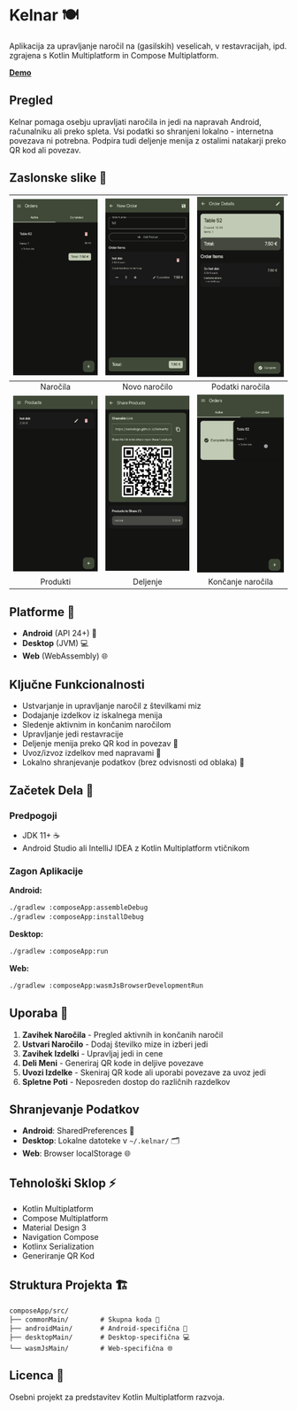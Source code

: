 # Kelnar 🍽️

Aplikacija za upravljanje naročil na (gasilskih) veselicah, v restavracijah, ipd. zgrajena s Kotlin Multiplatform in Compose Multiplatform.

[**Demo**](https://samolego.github.io/Kelnar/#menu/import?data=%5BPica%20NMK%3B8.5%3BPica%20z%20gobicami%20gobicami%20in%20pa%C5%A1teto%7CHot%20Dog%3B3.0%7CCockta%3B2.5%7CJabol%C4%8Dni%20sok%3B1.5%5D)

## Pregled

Kelnar pomaga osebju upravljati naročila in jedi na napravah Android, računalniku ali preko spleta. Vsi podatki so shranjeni lokalno - internetna povezava ni potrebna. Podpira tudi deljenje menija z ostalimi natakarji preko QR kod ali povezav.

## Zaslonske slike 📱

| <img width="256" src="metadata/en-US/images/phoneScreenshots/screenshot_kelnar_orders.png"> | <img width="256" src="metadata/en-US/images/phoneScreenshots/screenshot_kelnar_new-order.png"> | <img width="256" src="metadata/en-US/images/phoneScreenshots/screenshot_kelnar_order-detail.png"> |
|:---:|:---:|:---:|
| Naročila | Novo naročilo | Podatki naročila |
| <img width="256" src="metadata/en-US/images/phoneScreenshots/screenshot_kelnar_products.png"> | <img width="256" src="metadata/en-US/images/phoneScreenshots/screenshot_kelnar_share.png"> | <img width="256" src="metadata/en-US/images/phoneScreenshots/screenshot_kelnar_complete-order.png"> |
| Produkti | Deljenje | Končanje naročila |

## Platforme 📱

- **Android** (API 24+) 🤖
- **Desktop** (JVM) 💻
- **Web** (WebAssembly) 🌐

## Ključne Funkcionalnosti

- Ustvarjanje in upravljanje naročil z številkami miz
- Dodajanje izdelkov iz iskalnega menija
- Sledenje aktivnim in končanim naročilom
- Upravljanje jedi restavracije
- Deljenje menija preko QR kod in povezav 📲
- Uvoz/izvoz izdelkov med napravami 🔄
- Lokalno shranjevanje podatkov (brez odvisnosti od oblaka) 💾

## Začetek Dela 🚀

### Predpogoji

- JDK 11+ ☕
- Android Studio ali IntelliJ IDEA z Kotlin Multiplatform vtičnikom

### Zagon Aplikacije

**Android:**
```bash
./gradlew :composeApp:assembleDebug
./gradlew :composeApp:installDebug
```

**Desktop:**
```bash
./gradlew :composeApp:run
```

**Web:**
```bash
./gradlew :composeApp:wasmJsBrowserDevelopmentRun
```

## Uporaba 📖

1. **Zavihek Naročila** - Pregled aktivnih in končanih naročil
2. **Ustvari Naročilo** - Dodaj številko mize in izberi jedi
3. **Zavihek Izdelki** - Upravljaj jedi in cene
4. **Deli Meni** - Generiraj QR kode in deljive povezave
5. **Uvozi Izdelke** - Skeniraj QR kode ali uporabi povezave za uvoz jedi
6. **Spletne Poti** - Neposreden dostop do različnih razdelkov

## Shranjevanje Podatkov

- **Android**: SharedPreferences 📱
- **Desktop**: Lokalne datoteke v `~/.kelnar/` 🗂️
- **Web**: Browser localStorage 🌐

## Tehnološki Sklop ⚡

- Kotlin Multiplatform
- Compose Multiplatform
- Material Design 3
- Navigation Compose
- Kotlinx Serialization
- Generiranje QR Kod

## Struktura Projekta 🏗️

```
composeApp/src/
├── commonMain/        # Skupna koda 🔗
├── androidMain/       # Android-specifična 🤖
├── desktopMain/       # Desktop-specifična 💻
└── wasmJsMain/        # Web-specifična 🌐
```

## Licenca 📝

Osebni projekt za predstavitev Kotlin Multiplatform razvoja.
